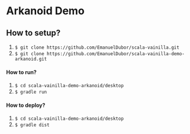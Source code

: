 # Arkanoid Demo

## How to setup?

1. `$ git clone https://github.com/EmanuelDubor/scala-vainilla.git`
2. `$ git clone https://github.com/EmanuelDubor/scala-vainilla-demo-arkanoid.git`

#### How to run?

1. `$ cd scala-vainilla-demo-arkanoid/desktop`
2. `$ gradle run`

#### How to deploy?

1. `$ cd scala-vainilla-demo-arkanoid/desktop`
2. `$ gradle dist`